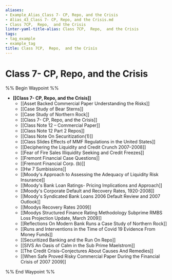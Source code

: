 ```yaml
---
aliases:
- Example_Alias_Class 7- CP, Repo, and the Crisis
- Alias_43_Class 7- CP, Repo, and the Crisis.md
- Class 7CP,  Repo,  and the Crisis
linter-yaml-title-alias: Class 7CP,  Repo,  and the Crisis
tags:
- tag_example
- example_tag
title: Class 7CP,  Repo,  and the Crisis
---
```





# Class 7- CP, Repo, and the Crisis

%% Begin Waypoint %%
- **[[Class 7- CP, Repo, and the Crisis]]**
	- [[Asset Backed Commercial Paper Understanding the Risks]]
	- [[Case Study of Bear Sterns]]
	- [[Case Study of Northern Rock]]
	- [[Class 7- CP, Repo, and the Crisis]]
	- [[Class Note 12 – Commercial Paper]]
	- [[Class Note 12 Part 2 Repos]]
	- [[Class Note On Securitization(1)]]
	- [[Class Slides Effects of MMF Regulations in the United States]]
	- [[Deciphering the Liquidity and Credit Crunch 2007–2008]]
	- [[Fear of Fire Sales Illiquidity Seeking and Credit Freezes]]
	- [[Fremont Financial Case Questions]]
	- [[Fremont Financial Corp. (b)]]
	- [[Hw 7 Sumbissions]]
	- [[Moody's Approach to Assessing the Adequacy of Liquidity Risk Insurance]]
	- [[Moody's Bank Loan Ratings- Pricing Implications and Approach]]
	- [[Moody's Corporate Default and Recovery Rates,  1920-2008]]
	- [[Moody's Syndicated Bank Loans 2006 Default Review and 2007 Outlook]]
	- [[Moodys Recovery Rates 2009]]
	- [[Moodys Structured Finance Rating Methodology Subprime RMBS Loss Projection Update,  March 2009]]
	- [[Reflections On Modern Bank Runs a Case Study of Northern Rock]]
	- [[Runs and Interventions in the Time of Covid 19 Evidence From Money Funds]]
	- [[Securitized Banking and the Run On Repo]]
	- [[SIVS An Oasis of Calm in the Sub Prime Maelstrom]]
	- [[The Credit Crisis-Conjectures About Causes And Remedies]]
	- [[When Safe Proved Risky Commercial Paper During the Financial Crisis of 2007 2009]]

%% End Waypoint %%
